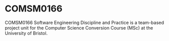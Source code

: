 # COMSM0166

COMSM0166 Software Engineering Discipline and Practice is a team-based project unit for the Computer Science Conversion Course (MSc) at the University of Bristol.

